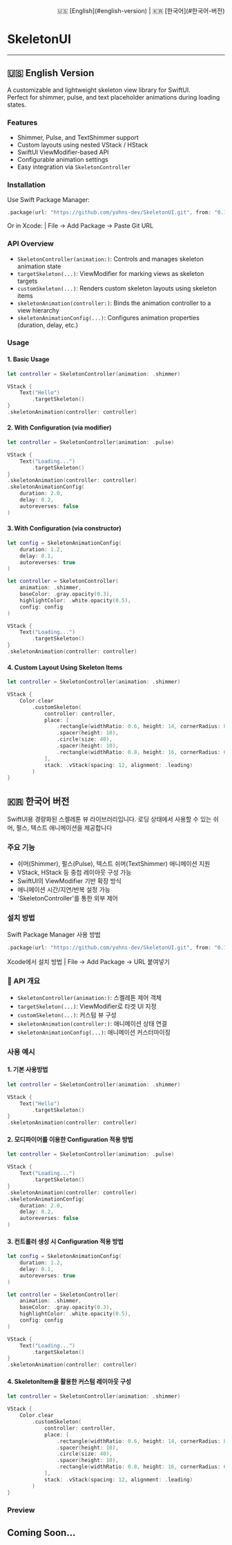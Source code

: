 <p align="right">
  🇺🇸 [English](#english-version) | 🇰🇷 [한국어](#한국어-버전)
</p>

# SkeletonUI

---

## 🇺🇸 English Version

A customizable and lightweight skeleton view library for SwiftUI.  
Perfect for shimmer, pulse, and text placeholder animations during loading states.

### Features

- Shimmer, Pulse, and TextShimmer support
- Custom layouts using nested VStack / HStack
- SwiftUI ViewModifier-based API
- Configurable animation settings
- Easy integration via `SkeletonController`

### Installation

Use Swift Package Manager:

```swift
.package(url: "https://github.com/yohns-dev/SkeletonUI.git", from: "0.1.0")
```
Or in Xcode: 
| File -> Add Package -> Paste Git URL

### API Overview

- `SkeletonController(animation:)`: Controls and manages skeleton animation state
- `targetSkeleton(...)`: ViewModifier for marking views as skeleton targets
- `customSkeleton(...)`: Renders custom skeleton layouts using skeleton items
- `skeletonAnimation(controller:)`: Binds the animation controller to a view hierarchy
- `skeletonAnimationConfig(...)`: Configures animation properties (duration, delay, etc.)

### Usage

#### 1. Basic Usage
```Swift
let controller = SkeletonController(animation: .shimmer)

VStack {
    Text("Hello")
        .targetSkeleton()
}
.skeletonAnimation(controller: controller)
```

#### 2. With Configuration (via modifier)
```Swift
let controller = SkeletonController(animation: .pulse)

VStack {
    Text("Loading...")
        .targetSkeleton()
}
.skeletonAnimation(controller: controller)
.skeletonAnimationConfig(
    duration: 2.0,
    delay: 0.2,
    autoreverses: false
)
```

#### 3. With Configuration (via constructor)
```Swift
let config = SkeletonAnimationConfig(
    duration: 1.2,
    delay: 0.1,
    autoreverses: true
)

let controller = SkeletonController(
    animation: .shimmer,
    baseColor: .gray.opacity(0.3),
    highlightColor: .white.opacity(0.5),
    config: config
)

VStack {
    Text("Loading...")
        .targetSkeleton()
}
.skeletonAnimation(controller: controller)
```

#### 4. Custom Layout Using Skeleton Items
```Swift
let controller = SkeletonController(animation: .shimmer)

VStack {
    Color.clear
        .customSkeleton(
            controller: controller,
            place: [
                .rectangle(widthRatio: 0.6, height: 14, cornerRadius: 8),
                .spacer(height: 10),
                .circle(size: 40),
                .spacer(height: 10),
                .rectangle(widthRatio: 0.8, height: 16, cornerRadius: 6)
            ],
            stack: .vStack(spacing: 12, alignment: .leading)
        )
}
```

## 🇰🇷 한국어 버전

SwiftUI용 경량화된 스켈레톤 뷰 라이브러리입니다.
로딩 상태에서 사용할 수 있는 쉬머, 펄스, 텍스트 애니메이션을 제공합니다

### 주요 기능

- 쉬머(Shimmer), 펄스(Pulse), 텍스트 쉬머(TextShimmer) 애니메이션 지원
- VStack, HStack 등 중첩 레이아웃 구성 가능
- SwiftUI의 ViewModifier 기반 확장 방식
- 애니메이션 시간/지연/반복 설정 가능
- 'SkeletonController'를 통한 외부 제어

### 설치 방법

Swift Package Manager 사용 방법
```Swift
.package(url: "https://github.com/yohns-dev/SkeletonUI.git", from: "0.1.0")
```

Xcode에서 설치 방법
| File -> Add Package -> URL 붙여넣기

### 📘 API 개요

- `SkeletonController(animation:)`: 스켈레톤 제어 객체
- `targetSkeleton(...)`: ViewModifier로 타겟 UI 지정
- `customSkeleton(...)`: 커스텀 뷰 구성
- `skeletonAnimation(controller:)`: 애니메이션 상태 연결
- `skeletonAnimationConfig(...)`: 애니메이션 커스터마이징

### 사용 예시

#### 1. 기본 사용방법
```Swift
let controller = SkeletonController(animation: .shimmer)

VStack {
    Text("Hello")
        .targetSkeleton()
}
.skeletonAnimation(controller: controller)
```

#### 2. 모디파이어를 이용한 Configuration 적용 방법
```Swift
let controller = SkeletonController(animation: .pulse)

VStack {
    Text("Loading...")
        .targetSkeleton()
}
.skeletonAnimation(controller: controller)
.skeletonAnimationConfig(
    duration: 2.0,
    delay: 0.2,
    autoreverses: false
)
```

#### 3. 컨트롤러 생성 시 Configuration 적용 방법
```Swift
let config = SkeletonAnimationConfig(
    duration: 1.2,
    delay: 0.1,
    autoreverses: true
)

let controller = SkeletonController(
    animation: .shimmer,
    baseColor: .gray.opacity(0.3),
    highlightColor: .white.opacity(0.5),
    config: config
)

VStack {
    Text("Loading...")
        .targetSkeleton()
}
.skeletonAnimation(controller: controller)
```

#### 4. SkeletonItem을 활용한 커스텀 레이아웃 구성
```Swift
let controller = SkeletonController(animation: .shimmer)

VStack {
    Color.clear
        .customSkeleton(
            controller: controller,
            place: [
                .rectangle(widthRatio: 0.6, height: 14, cornerRadius: 8),
                .spacer(height: 10),
                .circle(size: 40),
                .spacer(height: 10),
                .rectangle(widthRatio: 0.8, height: 16, cornerRadius: 6)
            ],
            stack: .vStack(spacing: 12, alignment: .leading)
        )
}
```

### Preview
## Coming Soon...

